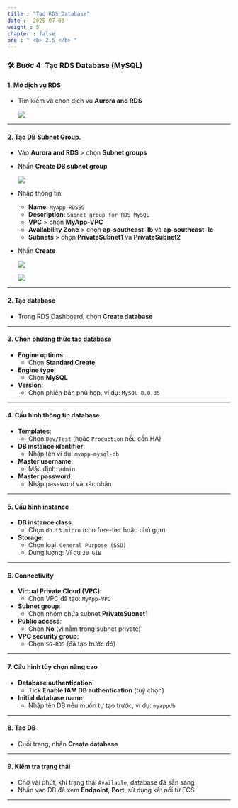```yaml
---
title : "Tạo RDS Database"
date :  2025-07-03
weight : 5
chapter : false
pre : " <b> 2.5 </b> "
---
```


### 🛠️ Bước 4: Tạo RDS Database (MySQL)

#### 1. Mở dịch vụ RDS

- Tìm kiếm và chọn dịch vụ **Aurora and RDS**

  ![](/images/2.5/0001.png)

---

#### 2. Tạo DB Subnet Group.

- Vào **Aurora and RDS** > chọn **Subnet groups**
- Nhấn **Create DB subnet group**

  ![](/images/2.5/0002.png)

- Nhập thông tin:
    - **Name**: `MyApp-RDSSG`
    - **Description**: `Subnet group for RDS MySQL`
    - **VPC** > chọn **MyApp-VPC**
    - **Availability Zone**  > chọn **ap-southeast-1b** và **ap-southeast-1c**
    - **Subnets**  > chọn **PrivateSubnet1** và **PrivateSubnet2**
- Nhấn **Create**  

    ![](/images/2.5/0003.png)

    ![](/images/2.5/0004.png)

---

#### 2. Tạo database
- Trong RDS Dashboard, chọn **Create database**

---

#### 3. Chọn phương thức tạo database
- **Engine options**:
  - Chọn **Standard Create**
- **Engine type**:
  - Chọn **MySQL**
- **Version**:
  - Chọn phiên bản phù hợp, ví dụ: `MySQL 8.0.35`

---

#### 4. Cấu hình thông tin database
- **Templates**:
  - Chọn `Dev/Test` (hoặc `Production` nếu cần HA)
- **DB instance identifier**:
  - Nhập tên ví dụ: `myapp-mysql-db`
- **Master username**:
  - Mặc định: `admin`
- **Master password**:
  - Nhập password và xác nhận

---

#### 5. Cấu hình instance
- **DB instance class**:
  - Chọn `db.t3.micro` (cho free-tier hoặc nhỏ gọn)
- **Storage**:
  - Chọn loại: `General Purpose (SSD)`
  - Dung lượng: Ví dụ `20 GiB`

---

#### 6. Connectivity
- **Virtual Private Cloud (VPC)**:
  - Chọn VPC đã tạo: `MyApp-VPC`
- **Subnet group**:
  - Chọn nhóm chứa subnet **PrivateSubnet1**
- **Public access**:
  - Chọn **No** (vì nằm trong subnet private)
- **VPC security group**:
  - Chọn `SG-RDS` (đã tạo trước đó)

---

#### 7. Cấu hình tùy chọn nâng cao
- **Database authentication**:
  - Tick **Enable IAM DB authentication** (tuỳ chọn)
- **Initial database name**:
  - Nhập tên DB nếu muốn tự tạo trước, ví dụ: `myappdb`

---

#### 8. Tạo DB
- Cuối trang, nhấn **Create database**

---

#### 9. Kiểm tra trạng thái
- Chờ vài phút, khi trạng thái `Available`, database đã sẵn sàng
- Nhấn vào DB để xem **Endpoint**, **Port**, sử dụng kết nối từ ECS

---
